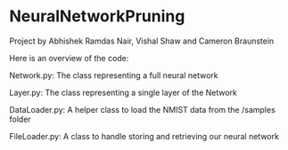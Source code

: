 # NeuralNetworkPruning
Project by Abhishek Ramdas Nair, Vishal Shaw and Cameron Braunstein


Here is an overview of the code:

Network.py: The class representing a full neural network

Layer.py: The class representing a single layer of the Network

DataLoader.py: A helper class to load the NMIST data from the /samples folder

FileLoader.py: A class to handle storing and retrieving our neural network
